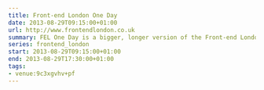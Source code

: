 ```yaml
---
title: Front-end London One Day
date: 2013-08-29T09:15:00+01:00
url: http://www.frontendlondon.co.uk
summary: FEL One Day is a bigger, longer version of the Front-end London meetup we’ve been running for the last 8 months. We’re going to be delivering the same standard of talks with some of London’s best and brightest talent.
series: frontend_london
start: 2013-08-29T09:15:00+01:00
end: 2013-08-29T17:30:00+01:00
tags:
- venue:9c3xgvhv+pf
---
```


